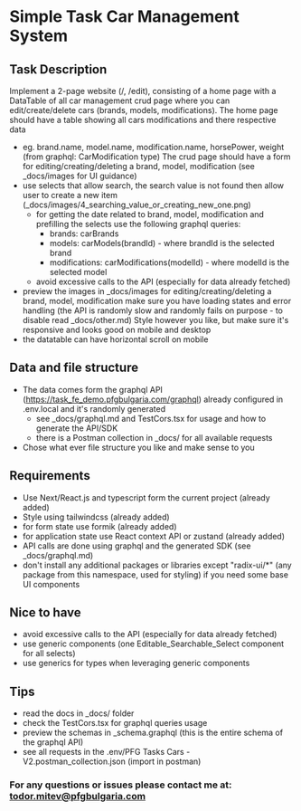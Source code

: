 # Simple Task Car Management System

## Task Description
Implement a 2-page website (/, /edit), consisting of a home page with a DataTable of all car management crud page
where you can edit/create/delete cars (brands, models, modifications).
The home page should have a table showing all cars modifications and there respective data 
 - eg. brand.name, model.name, modification.name, horsePower, weight (from graphql: CarModification type)
The crud page should have a form for editing/creating/deleting a brand, model, modification (see _docs/images for UI guidance)
 - use selects that allow search, the search value is not found then allow user to create a new item (_docs/images/4_searching_value_or_creating_new_one.png)
   - for getting the date related to brand, model, modification and prefilling the selects use the following graphql queries:
     - brands: carBrands
     - models: carModels(brandId) - where brandId is the selected brand
     - modifications: carModifications(modelId) - where modelId is the selected model
   - avoid excessive calls to the API (especially for data already fetched)
 - preview the images in _docs/images for editing/creating/deleting a brand, model, modification
make sure you have loading states and error handling (the API is randomly slow and randomly fails on purpose - to disable read _docs/other.md)
Style however you like, but make sure it's responsive and looks good on mobile and desktop 
 - the datatable can have horizontal scroll on mobile

## Data and file structure
 - The data comes form the graphql API (https://task_fe_demo.pfgbulgaria.com/graphql) already configured in .env.local and it's randomly generated
   - see _docs/graphql.md and TestCors.tsx for usage and how to generate the API/SDK
   - there is a Postman collection in _docs/ for all available requests 
 - Chose what ever file structure you like and make sense to you

## Requirements
 - Use Next/React.js and typescript form the current project (already added)
 - Style using tailwindcss (already added)
 - for form state use formik (already added)
 - for application state use React context API or zustand (already added)
 - API calls are done using graphql and the generated SDK (see _docs/graphql.md)
 - don't install any additional packages or libraries except "radix-ui/*" (any package from this namespace, used for styling) if you need some base UI components

## Nice to have
 - avoid excessive calls to the API (especially for data already fetched)
 - use generic components (one Editable_Searchable_Select component for all selects)
 - use generics for types when leveraging generic components

## Tips
 - read the docs in _docs/ folder
 - check the TestCors.tsx for graphql queries usage 
 - preview the schemas in _schema.graphql (this is the entire schema of the graphql API)
 - see all requests in the .env/PFG Tasks Cars - V2.postman_collection.json (import in postman)

### For any questions or issues please contact me at: todor.mitev@pfgbulgaria.com
